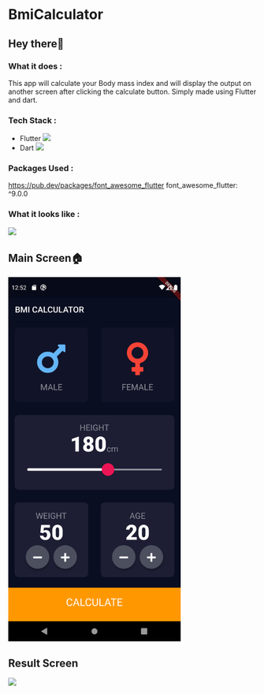 # BmiCalculator

## Hey there👋

### What it does :
This app will calculate your Body mass index and will display the output on another screen after clicking the calculate button. Simply made using Flutter and dart. 

### Tech Stack :
- Flutter <img width="10" src="https://cdn.worldvectorlogo.com/logos/flutter-logo.svg">
- Dart <img width="13" src="https://upload.wikimedia.org/wikipedia/commons/thumb/7/7e/Dart-logo.png/768px-Dart-logo.png">

### Packages Used :
https://pub.dev/packages/font_awesome_flutter
font_awesome_flutter: ^9.0.0

### What it looks like :
<img width="100" src="https://media2.giphy.com/media/W3MyhCrgfBlXDV349M/giphy.gif?cid=ecf05e47w1tomm79e4dr6d92is4ydmjowcip7bwa0nnurnwj&rid=giphy.gif&ct=s">

<h2>Main Screen🏠</h2>

<img width="350" src="https://raw.githubusercontent.com/sanchitpasricha/flutterLearning/main/BmiCalculator-main/BmiCalculator-main/Screenshot_1619896967.png">

<h2>Result Screen </h2>
<img width="350" src="https://raw.githubusercontent.com/sanchitpasricha/BmiCalculator/main/Screenshot_1619896972.png">


